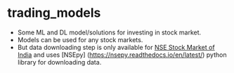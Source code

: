 # trading_models
* Some ML and DL model/solutions for investing in stock market.             
* Models can be used for any stock markets.        
* But data downloading step is only available for [NSE Stock Market of India](https://www.nseindia.com/) and uses [NSEpy]  (https://nsepy.readthedocs.io/en/latest/) python library for downloading data. 
